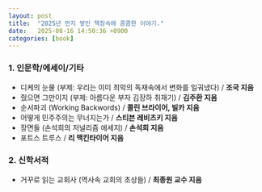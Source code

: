 ```yaml
---
layout: post
title:  "2025년 먼지 쌓인 책장속에 콤콤한 이야기."
date:   2025-08-16 14:50:36 +0900
categories: [book]
---
```

### 1. 인문학/에세이/기타

* 디케의 눈물 (부제: 우리는 이미 최악의 독재속에서 변화를 일궈냈다) / **조국 지음**
* 줬으면 그만이지 (부제: 아름다운 부자 김장하 취재기) / **김주환 지음** 
* 순서파괴 (Working Backwords) / **콜린 브라이어, 빌카 지음**
* 어떻게 민주주의는 무너지는가 / **스티븐 레비츠키 지음**
* 장면들 (손석희의 저널리즘 에세지) / **손석희 지음** 
* 포트스 트루스 / **리 맥킨타이어 지음** 

### 2. 신학서적 

* 거꾸로 읽는 교회사 (역사속 교회의 초상들) / **최종원 교수 지음** 
